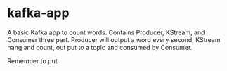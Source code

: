 # kafka-app

A basic Kafka app to count words. Contains Producer, KStream, and Consumer three part. Producer will output a word every second, KStream hang and count, out put to a topic and consumed by Consumer.

Remember to put 